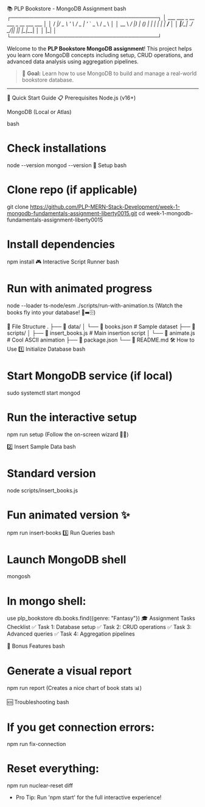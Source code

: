 📚 PLP Bookstore - MongoDB Assignment
bash
┌───────────────────────────────────────┐
│  ___  ___ _ __   ___  _ __ ___   ___  │
│ / __|/ _ \ '_ \ / _ \| '_ ` _ \ / _ \ │
│ \__ \  __/ |_) | (_) | | | | | |  __/ │
│ |___/\___| .__/ \___/|_| |_| |_|\___| │
│          |_|                          │
└───────────────────────────────────────┘

Welcome to the **PLP Bookstore MongoDB assignment**! This project helps you learn core MongoDB concepts including setup, CRUD operations, and advanced data analysis using aggregation pipelines.

> 🚀 **Goal:** Learn how to use MongoDB to build and manage a real-world bookstore database.

---

🚀 Quick Start Guide
📋 Prerequisites
Node.js (v16+)

MongoDB (Local or Atlas)

bash
# Check installations
node --version
mongod --version
🔧 Setup
bash
# Clone repo (if applicable)
git clone https://github.com/PLP-MERN-Stack-Development/week-1-mongodb-fundamentals-assignment-liberty0015.git
cd week-1-mongodb-fundamentals-assignment-liberty0015

# Install dependencies
npm install
🎮 Interactive Script Runner
bash
# Run with animated progress
node --loader ts-node/esm ./scripts/run-with-animation.ts
(Watch the books fly into your database! 📖➡️🗄️)

📂 File Structure
.
├── 📁 data/
│   └── 📄 books.json          # Sample dataset
├── 📁 scripts/
│   ├── 📄 insert_books.js     # Main insertion script
│   └── 📄 animate.js          # Cool ASCII animation
├── 📄 package.json
└── 📄 README.md
🛠️ How to Use
1️⃣ Initialize Database
bash
# Start MongoDB service (if local)
sudo systemctl start mongod

# Run the interactive setup
npm run setup
(Follow the on-screen wizard 🧙‍♂️)

2️⃣ Insert Sample Data
bash
# Standard version
node scripts/insert_books.js

# Fun animated version ✨
npm run insert-books
3️⃣ Run Queries
bash
# Launch MongoDB shell
mongosh

# In mongo shell:
use plp_bookstore
db.books.find({genre: "Fantasy"})
🎓 Assignment Tasks Checklist
✅ Task 1: Database setup
✅ Task 2: CRUD operations
✅ Task 3: Advanced queries
✅ Task 4: Aggregation pipelines

🌟 Bonus Features
bash
# Generate a visual report
npm run report
(Creates a nice chart of book stats 📊)

🆘 Troubleshooting
bash
# If you get connection errors:
npm run fix-connection

# Reset everything:
npm run nuclear-reset
diff
+ Pro Tip: Run 'npm start' for the full interactive experience!